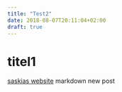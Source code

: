 ```yaml
---
title: "Test2"
date: 2018-08-07T20:11:04+02:00
draft: true
---
```


# titel1


[saskias website](http://saskiakaiser.ch)
markdown new post